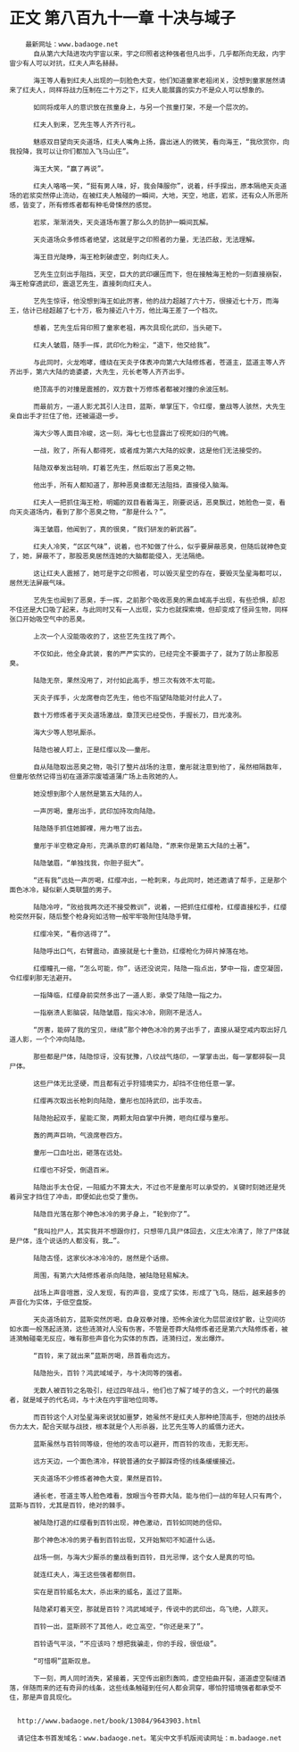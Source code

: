 # 正文 第八百九十一章 十决与域子
        最新网址：www.badaoge.net
          自从第六大陆进攻内宇宙以来，宇之印照者这种强者但凡出手，几乎都所向无敌，内宇宙少有人可以对抗，红夫人声名赫赫。
      
          海王等人看到红夫人出现的一刻脸色大变，他们知道童家老祖闭关，没想到童家居然请来了红夫人，同样将战力压制在二十万之下，红夫人能展露的实力不是众人可以想象的。
      
          如同将成年人的意识放在孩童身上，与另一个孩童打架，不是一个层次的。
      
          红夫人到来，艺先生等人齐齐行礼。
      
          魅惑双目望向天炎道场，红夫人嘴角上扬，露出迷人的微笑，看向海王，“我欣赏你，向我投降，我可以让你们都加入飞马山庄”。
      
          海王大笑，“赢了再说”。
      
          红夫人咯咯一笑，“挺有男人味，好，我会降服你”，说着，纤手探出，原本隔绝天炎道场的岩浆突然停止流动，在被红夫人触碰的一瞬间，大地，天空，地底，岩浆，还有众人所思所感，皆变了，所有修炼者都有种毛骨悚然的感觉。
      
          岩浆，渐渐消失，天炎道场布置了那么久的防护一瞬间瓦解。
      
          天炎道场众多修炼者绝望，这就是宇之印照者的力量，无法匹敌，无法理解。
      
          海王目光陡睁，海王枪刺破虚空，刺向红夫人。
      
          艺先生立刻出手阻挡，天空，巨大的武印碾压而下，但在接触海王枪的一刻直接崩裂，海王枪穿透武印，震退艺先生，直接刺向红夫人。
      
          艺先生惊讶，他没想到海王如此厉害，他的战力超越了六十万，很接近七十万，而海王，估计已经超越了七十万，极为接近八十万，他比海王差了一个档次。
      
          想着，艺先生后背印照了童家老祖，再次具现化武印，当头砸下。
      
          红夫人皱眉，随手一挥，武印化为粉尘，“退下，他交给我”。
      
          与此同时，火龙咆哮，缠绕在天炎子体表冲向第六大陆修炼者，苍道主，蓝道主等人齐齐出手，第六大陆的诡婆婆，大先生，元长老等人齐齐出手。
      
          绝顶高手的对撞是震撼的，双方数十万修炼者都被对撞的余波压制。
      
          而最前方，一道人影尤其引人注目，蓝斯，单掌压下，令红缨，童战等人骇然，大先生亲自出手才拦住了他，还被逼退一步。
      
          海大少等人面目冷峻，这一刻，海七七也显露出了视死如归的气魄。
      
          一战，败了，所有人都得死，或者成为第六大陆的奴隶，这是他们无法接受的。
      
          陆隐双拳发出轻响，盯着艺先生，然后取出了恶臭之物。
      
          他出手，所有人都知道了，那种恶臭谁都无法阻挡，直接侵入脑海。
      
          红夫人一把抓住海王枪，明媚的双目看着海王，刚要说话，恶臭飘过，她脸色一变，看向天炎道场内，看到了那个恶臭之物，“那是什么？”。
      
          海王皱眉，他闻到了，真的很臭，“我们研发的新武器”。
      
          红夫人冷笑，“区区气味”，说着，也不知做了什么，似乎要屏蔽恶臭，但随后就神色变了，她，屏蔽不了，那股恶臭居然连她的大脑都能侵入，无法隔绝。
      
          这让红夫人震撼了，她可是宇之印照者，可以毁灭星空的存在，要毁灭坠星海都可以，居然无法屏蔽气味。
      
          艺先生也闻到了恶臭，手一挥，之前那个吸收恶臭的黑血域高手出现，有些恐惧，却忍不住还是大口吸了起来，与此同时又有一人出现，实力也就探索境，但却变成了怪异生物，同样张口开始吸空气中的恶臭。
      
          上次一个人没能吸收的了，这些艺先生找了两个。
      
          不仅如此，他全身武装，套的严严实实的，已经完全不要面子了，就为了防止那股恶臭。
      
          陆隐无奈，果然没用了，对付如此高手，想三次有效不太可能。
      
          天炎子挥手，火龙席卷向艺先生，他也不指望陆隐能对付此人了。
      
          数十万修炼者于天炎道场激战，章顶天已经受伤，手握长刀，目光凌冽。
      
          海大少等人怒吼厮杀。
      
          陆隐也被人盯上，正是红缨以及——童彤。
      
          自从陆隐取出恶臭之物，吸引了整片战场的注意，童彤就注意到他了，虽然相隔数年，但童彤依然记得当初在道源宗废墟道蒲广场上击败她的人。
      
          她没想到那个人居然是第五大陆的人。
      
          一声厉喝，童彤出手，武印加持攻向陆隐。
      
          陆隐随手抓住她脚裸，用力甩了出去。
      
          童彤于半空稳定身形，充满杀意的盯着陆隐，“原来你是第五大陆的土著”。
      
          陆隐皱眉，“单独找我，你胆子挺大”。
      
          “还有我”远处一声厉喝，红缨冲出，一枪刺来，与此同时，她还邀请了帮手，正是那个面色冰冷，疑似新人类联盟的男子。
      
          陆隐冷哼，“败给我两次还不接受教训”，说着，一把抓住红缨枪，红缨直接松手，红缨枪突然开裂，随后整个枪身宛如活物一般牢牢吸附住陆隐手臂。
      
          红缨冷笑，“看你逃得了”。
      
          陆隐呼出口气，右臂震动，直接就是七十重劲，红缨枪化为碎片掉落在地。
      
          红缨瞳孔一缩，“怎么可能，你”，话还没说完，陆隐一指点出，梦中一指，虚空凝固，令红缨刹那无法避开。
      
          一指降临，红缨身前突然多出了一道人影，承受了陆隐一指之力。
      
          一指崩溃人影脑袋，陆隐皱眉，指尖冰冷，刚刚不是活人。
      
          “厉害，能碎了我的宝贝，继续”那个神色冰冷的男子出手了，直接从凝空戒内取出好几道人影，一个个冲向陆隐。
      
          那些都是尸体，陆隐惊讶，没有犹豫，八纹战气烙印，一掌掌击出，每一掌都碎裂一具尸体。
      
          这些尸体无比坚硬，而且都有近乎狩猎境实力，却挡不住他任意一掌。
      
          红缨再次取出长枪刺向陆隐，童彤也加持武印，出手攻击。
      
          陆隐抬起双手，星能汇聚，两颗太阳自掌中升腾，咂向红缨与童彤。
      
          轰的两声巨响，气浪席卷四方。
      
          童彤一口血吐出，砸落在远处。
      
          红缨也不好受，倒退百米。
      
          陆隐出手太仓促，一阳威力不算太大，不过也不是童彤可以承受的，关键时刻她还是凭着异宝才挡住了冲击，即便如此也受了重伤。
      
          陆隐目光落在那个神色冰冷的男子身上，“轮到你了”。
      
          “我叫捡尸人，其实我并不想跟你打，只想带几具尸体回去，义庄太冷清了，除了尸体就是尸体，连个说话的人都没有，我…”。
      
          陆隐古怪，这家伙冰冰冷冷的，居然是个话痨。
      
          周围，有第六大陆修炼者杀向陆隐，被陆隐轻易解决。
      
          战场上声音喧嚣，没人发现，有的声音，变成了实体，形成了飞鸟，随后，越来越多的声音化为实体，于低空盘旋。
      
          天炎道场前方，蓝斯突然厉喝，自身双拳对撞，恐怖余波化为层层波纹扩散，让空间彷如水面一般荡起涟漪，这些涟漪对人没有伤害，不管是苍莽大陆修炼者还是第六大陆修炼者，被涟漪触碰毫无反应，唯有那些声音化为实体的东西，涟漪扫过，发出爆炸。
      
          “百铃，来了就出来”蓝斯厉喝，昂首看向远方。
      
          陆隐抬头，百铃？鸿武域域子，与十决同等的强者。
      
          无数人被百铃之名吸引，经过四年战斗，他们也了解了域子的含义，一个时代的最强者，就是域子的代名词，与十决在内宇宙地位同等。
      
          而百铃这个人对坠星海来说犹如噩梦，她虽然不是红夫人那种绝顶高手，但她的战技杀伤力太大，配合天赋与战技，根本就是个人形杀器，比艺先生等人的威慑力还大。
      
          蓝斯虽然与百铃同等级，但他的攻击可以避开，而百铃的攻击，无影无形。
      
          远方天边，一个面色清冷，样貌普通的女子脚踩奇怪的线条缓缓接近。
      
          天炎道场不少修炼者神色大变，果然是百铃。
      
          通长老，苍道主等人脸色难看，放眼当今苍莽大陆，能与他们一战的年轻人只有两个，蓝斯与百铃，尤其是百铃，绝对的棘手。
      
          被陆隐打退的红缨看到百铃出现，神色激动，百铃如同她的信仰。
      
          那个神色冰冷的男子看到百铃出现，又开始絮叨不知道什么话。
      
          战场一侧，与海大少厮杀的童战看到百铃，目光忌惮，这个女人是真的可怕。
      
          就连红夫人，海王这些强者都侧目。
      
          实在是百铃威名太大，杀出来的威名，盖过了蓝斯。
      
          陆隐紧盯着天空，那就是百铃？鸿武域域子，传说中的武印出，鸟飞绝，人踪灭。
      
          百铃一出，蓝斯顾不了其他人，屹立高空，“你还是来了”。
      
          百铃语气平淡，“不应该吗？想把我骗走，你的手段，很低级”。
      
          “可惜啊”蓝斯叹息。
      
          下一刻，两人同时消失，紧接着，天空传出剧烈轰鸣，虚空扭曲开裂，道道虚空裂缝洒落，伴随而来的还有奇异的线条，这些线条触碰到任何人都会洞穿，哪怕狩猎境强者都承受不住，那是声音具现化。
      
      
      http://www.badaoge.net/book/13084/9643903.html
      
      请记住本书首发域名：www.badaoge.net。笔尖中文手机版阅读网址：m.badaoge.net